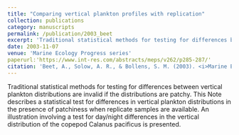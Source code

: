 ```yaml
---
title: "Comparing vertical plankton profiles with replication"
collection: publications
category: manuscripts
permalink: /publication/2003_beet
excerpt: 'Traditional statistical methods for testing for differences between vertical plankton distributions are invalid if the distributions are patchy. This Note describes a statistical test for ...'
date: 2003-11-07
venue: 'Marine Ecology Progress series'
paperurl:'https://www.int-res.com/abstracts/meps/v262/p285-287/'
citation: 'Beet, A., Solow, A. R., & Bollens, S. M. (2003). <i>Marine Ecology Progress Series</i> &quot;262:285-287.&quot;.'
---
```


Traditional statistical methods for testing for differences between vertical plankton distributions are invalid if the distributions are patchy. This Note describes a statistical test for differences in vertical plankton distributions in the presence of patchiness when replicate samples are available. An illustration involving a test for day/night differences in the vertical distribution of the copepod Calanus pacificus is presented.
